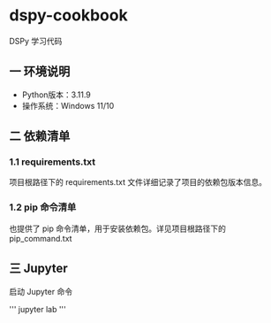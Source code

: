 # dspy-cookbook
DSPy 学习代码

## 一 环境说明
- Python版本：3.11.9
- 操作系统：Windows 11/10

## 二 依赖清单
### 1.1 requirements.txt
项目根路径下的 requirements.txt 文件详细记录了项目的依赖包版本信息。
### 1.2 pip 命令清单
也提供了 pip 命令清单，用于安装依赖包。详见项目根路径下的 pip_command.txt

## 三 Jupyter
启动 Jupyter 命令

'''
jupyter lab
'''